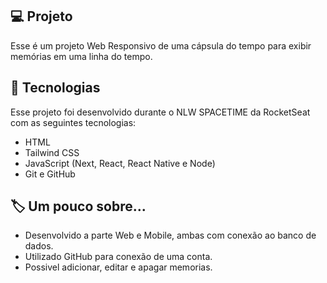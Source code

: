 <p align="center">
  </p>

  ## 💻 Projeto
  Esse é um projeto Web Responsivo de uma cápsula do tempo para exibir memórias em uma linha do tempo.

  ## 🚀 Tecnologias
  Esse projeto foi desenvolvido durante o NLW SPACETIME da RocketSeat com as seguintes tecnologias:

  - HTML
  - Tailwind CSS
  - JavaScript (Next, React, React Native e Node)
  - Git e GitHub

  ## 🏷️ Um pouco sobre...
  - Desenvolvido a parte Web e Mobile, ambas com conexão ao banco de dados.
  - Utilizado GitHub para conexão de uma conta.
  - Possivel adicionar, editar e apagar memorias.